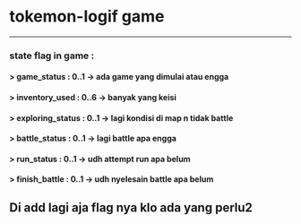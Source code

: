 # tokemon-logif game 
-------------------------
### state flag in game : 
 
####  > game_status : 0..1 -> ada game yang dimulai atau engga
####  > inventory_used : 0..6 -> banyak yang keisi
####  > exploring_status : 0..1 -> lagi kondisi di map n tidak battle
####  > battle_status : 0..1 -> lagi battle apa engga
####  > run_status : 0..1 -> udh attempt run apa belum
####  > finish_battle : 0..1 -> udh nyelesain battle apa belum

## Di add lagi aja flag nya klo ada yang perlu2
